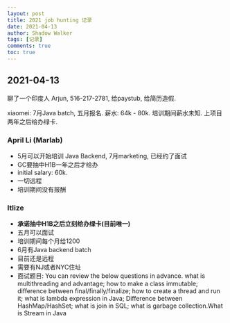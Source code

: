 ```yaml
---
layout: post
title: 2021 job hunting 记录
date: 2021-04-13
author: Shadow Walker
tags: [记录]
comments: true
toc: true
---
```


## 2021-04-13

聊了一个印度人 Arjun, 516-217-2781, 给paystub, 给简历造假. 

xiaomei:  7月Java batch, 五月报名. 薪水: 64k - 80k. 培训期间薪水未知.  上项目两年之后给办绿卡. 

### April Li (Marlab)

- 5月可以开始培训 Java Backend, 7月marketing, 已经约了面试
- GC要抽中H1B一年之后才给办
- initial salary: 60k. 
- 一切远程
- 培训期间没有报酬

### Itlize

- **承诺抽中H1B之后立刻给办绿卡(目前唯一)**
- 五月可以面试
- 培训期间每个月给1200
- 6月有Java backend batch
- 目前还是远程
- 需要有NJ或者NYC住址
- 面试题目: You can review the below questions in advance.
what is multithreading and advantage;  how to make a class immutable; difference between final/finally/finalize;  how to create a thread and run it; what is lambda expression in Java; Difference between HashMap/HashSet; what is join in SQL; what is garbage collection.What is Stream in Java


